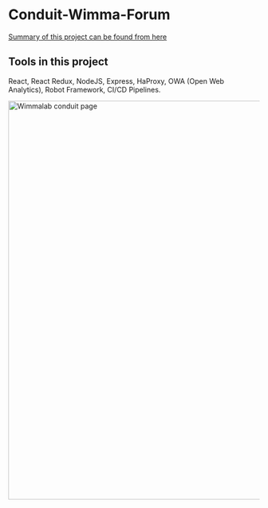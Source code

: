 # Conduit-Wimma-Forum

[Summary of this project can be found from here](https://wimma-lab-2022.pages.labranet.jamk.fi/overflow/core/90-Quality-and-support/everything/)

## Tools in this project

React, React Redux, NodeJS, Express, HaProxy, OWA (Open Web Analytics), Robot Framework, CI/CD Pipelines.

<img src="https://user-images.githubusercontent.com/98405476/184598324-d536754d-9244-48ea-a5fc-79117b43531a.png" alt="Wimmalab conduit page" style="width:800px;"/>

